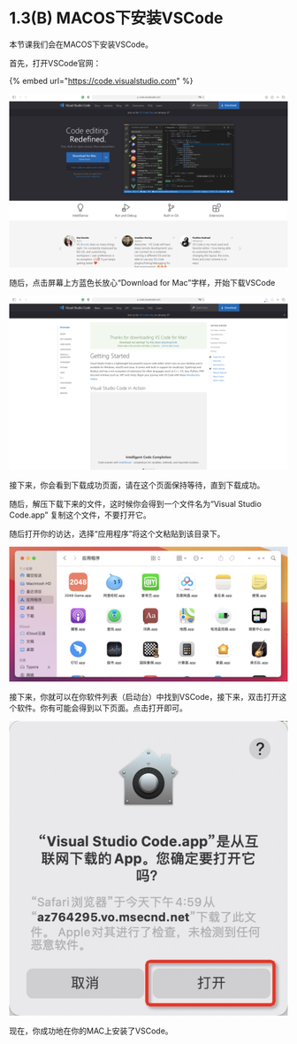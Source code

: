 # 1.3\(B\) MACOS下安装VSCode

本节课我们会在MACOS下安装VSCode。

首先，打开VSCode官网：

{% embed url="https://code.visualstudio.com" %}

![](../.gitbook/assets/jie-ping-20210119-xia-wu-4.57.39.png)

随后，点击屏幕上方蓝色长放心“Download for Mac”字样，开始下载VSCode

![](../.gitbook/assets/jie-ping-20210119-xia-wu-4.59.01.png)

接下来，你会看到下载成功页面，请在这个页面保持等待，直到下载成功。

随后，解压下载下来的文件，这时候你会得到一个文件名为“Visual Studio Code.app” 复制这个文件，不要打开它。

随后打开你的访达，选择“应用程序”将这个文粘贴到该目录下。

![](../.gitbook/assets/image%20%288%29.png)

接下来，你就可以在你软件列表（启动台）中找到VSCode，接下来，双击打开这个软件。你有可能会得到以下页面。点击打开即可。

![](../.gitbook/assets/image%20%285%29.png)

现在，你成功地在你的MAC上安装了VSCode。

